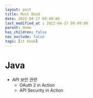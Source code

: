 ```yaml
---
layout: post
title: Must Read
date: 2022-04-17 09:49:00
last_modified_at : 2022-04-17 09:49:00
parent: Home
has_children: false
nav_exclude: false
tags: [it book]
---
```


# Java

- API 보안 관련
    - OAuth 2 in Action
    - API Security in Action

